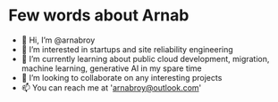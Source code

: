 # Few words about Arnab
- 👋 Hi, I’m @arnabroy
- 👀 I’m interested in startups and site reliability engineering
- 🌱 I’m currently learning about public cloud development, migration, machine learning, generative AI in my spare time
- 💞️ I’m looking to collaborate on any interesting projects
- 📫 You can reach me at 'arnabroy@outlook.com'

<!---
arnabroy/arnabroy is a ✨ special ✨ repository because its `README.md` (this file) appears on your GitHub profile.
You can click the Preview link to take a look at your changes.
--->
